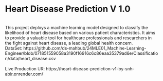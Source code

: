 # Heart Disease Prediction V 1.0
<br>
This project deploys a machine learning model designed to classify the likelihood of heart disease based on various patient characteristics. It aims to provide a valuable tool for healthcare professionals and researchers in the fight against heart disease, a leading global health concern.
<br>
DataSet: https://github.com/ds-mahbub/24MLE01_Machine-Learning-Engineer/blob/071851559058a3190f16916c6c86eaa35379ad6e/Classification/data/heart_disease.csv
<br><br>
Live Production UR: https://heart-disease-prediction-v1-by-snh-abir.onrender.com/
